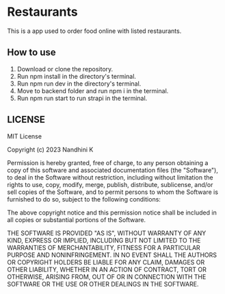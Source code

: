 # Restaurants

This is a app used to order food online with listed restaurants.

## How to use

1. Download or clone the repository.
2. Run npm install in the directory's terminal.
3. Run npm run dev in the directory's terminal.
4. Move to backend folder and run npm i in the terminal.
5. Run npm run start to run strapi in the terminal.

## LICENSE

MIT License

Copyright (c) 2023 Nandhini K

Permission is hereby granted, free of charge, to any person obtaining a copy
of this software and associated documentation files (the "Software"), to deal
in the Software without restriction, including without limitation the rights
to use, copy, modify, merge, publish, distribute, sublicense, and/or sell
copies of the Software, and to permit persons to whom the Software is
furnished to do so, subject to the following conditions:

The above copyright notice and this permission notice shall be included in all
copies or substantial portions of the Software.

THE SOFTWARE IS PROVIDED "AS IS", WITHOUT WARRANTY OF ANY KIND, EXPRESS OR
IMPLIED, INCLUDING BUT NOT LIMITED TO THE WARRANTIES OF MERCHANTABILITY,
FITNESS FOR A PARTICULAR PURPOSE AND NONINFRINGEMENT. IN NO EVENT SHALL THE
AUTHORS OR COPYRIGHT HOLDERS BE LIABLE FOR ANY CLAIM, DAMAGES OR OTHER
LIABILITY, WHETHER IN AN ACTION OF CONTRACT, TORT OR OTHERWISE, ARISING FROM,
OUT OF OR IN CONNECTION WITH THE SOFTWARE OR THE USE OR OTHER DEALINGS IN THE
SOFTWARE.

